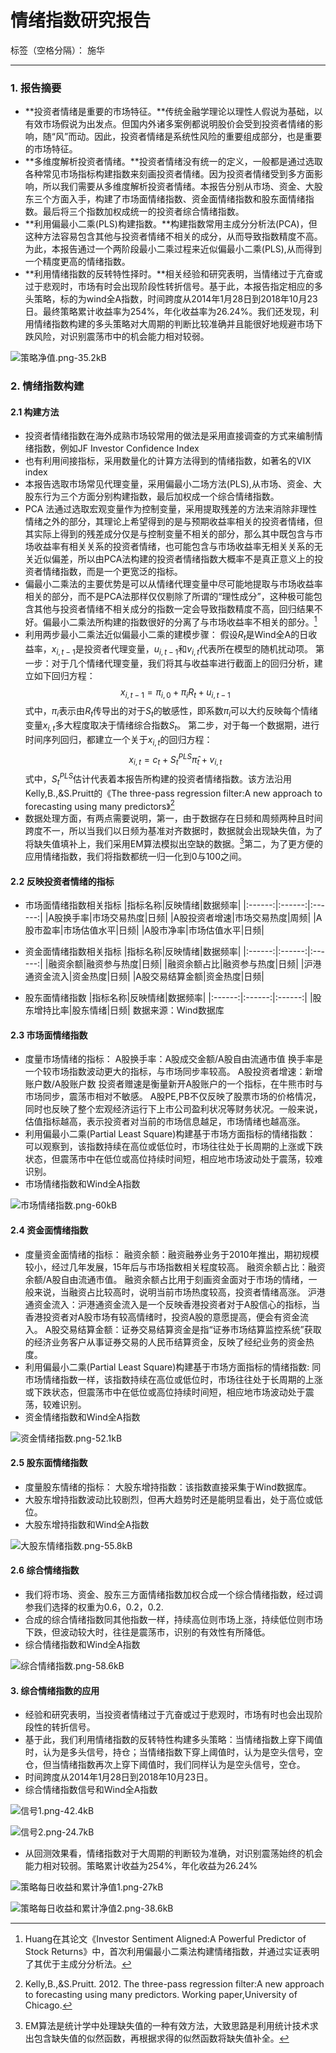 # 情绪指数研究报告

标签（空格分隔）： 施华

---

### **1. 报告摘要**
+ **投资者情绪是重要的市场特征。**传统金融学理论以理性人假说为基础，以有效市场假说为出发点。但国内外诸多案例都说明股价会受到投资者情绪的影响，随“风”而动。因此，投资者情绪是系统性风险的重要组成部分，也是重要的市场特征。
+ **多维度解析投资者情绪。**投资者情绪没有统一的定义，一般都是通过选取各种常见市场指标构建指数来刻画投资者情绪。因为投资者情绪受到多方面影响，所以我们需要从多维度解析投资者情绪。本报告分别从市场、资金、大股东三个方面入手，构建了市场面情绪指数、资金面情绪指数和股东面情绪指数。最后将三个指数加权成统一的投资者综合情绪指数。
+ **利用偏最小二乘(PLS)构建指数。**构建指数常用主成分分析法(PCA)，但这种方法容易包含其他与投资者情绪不相关的成分，从而导致指数精度不高。为此，本报告通过一个两阶段最小二乘过程来近似偏最小二乘(PLS),从而得到一个精度更高的情绪指数。
+ **利用情绪指数的反转特性择时。**相关经验和研究表明，当情绪过于亢奋或过于悲观时，市场有时会出现阶段性转折信号。基于此，本报告指定相应的多头策略，标的为wind全A指数，时间跨度从2014年1月28日到2018年10月23日。最终策略累计收益率为254%，年化收益率为26.24%。我们还发现，利用情绪指数构建的多头策略对大周期的判断比较准确并且能很好地规避市场下跌风险，对识别震荡市中的机会能力相对较弱。

![策略净值.png-35.2kB][1]

  
### **2. 情绪指数构建**
#### **2.1 构建方法**
+ 投资者情绪指数在海外成熟市场较常用的做法是采用直接调查的方式来编制情绪指数，例如JF Investor Confidence Index
+ 也有利用间接指标，采用数量化的计算方法得到的情绪指数，如著名的VIX index
+ 本报告选取市场常见代理变量，采用偏最小二场方法(PLS),从市场、资金、大股东行为三个方面分别构建指数，最后加权成一个综合情绪指数。
+ PCA 法通过选取宏观变量作为控制变量，采用提取残差的方法来消除非理性情绪之外的部分，其理论上希望得到的是与预期收益率相关的投资者情绪，但其实际上得到的残差成分仅是与控制变量不相关的部分，那么其中既包含与市场收益率有相关关系的投资者情绪，也可能包含与市场收益率无相关关系的无关近似偏差，所以由PCA法构建的投资者情绪指数大概率不是真正意义上的投资者情绪指数，而是一个更宽泛的指标。
+ 偏最小二乘法的主要优势是可以从情绪代理变量中尽可能地提取与市场收益率相关的部分，而不是PCA法那样仅仅剔除了所谓的“理性成分”，这种极可能包含其他与投资者情绪不相关成分的指数一定会导致指数精度不高，回归结果不好。偏最小二乘法所构建的指数很好的分离了与市场收益率不相关的部分。[^footnote]
+ 利用两步最小二乘法近似偏最小二乘的建模步骤：
  假设$R_{t}$是Wind全A的日收益率，$x_{i,t-1}$是投资者代理变量，$u_{i,t-1}$和$v_{i,t}$代表所在模型的随机扰动项。
第一步：对于几个情绪代理变量，我们将其与收益率进行截面上的回归分析，建立如下回归方程：$$x_{i,t-1}=\pi_{i,0}+\pi_{i}R_{t}+u_{i,t-1}$$式中，$\pi_{i}$表示由$R_{t}$传导出的对于$S_{t}$的敏感性，即系数$\pi_{i}$可以大约反映每个情绪变量$x_{i,t}$多大程度取决于情绪综合指数$S_{t}$。
第二步，对于每一个数据期，进行时间序列回归，都建立一个关于$x_{i,t}$的回归方程：$$x_{i,t}=c_{t}+S_{t}^{PLS}\hat\pi_{t}+v_{i,t}$$式中，$S_{t}^{PLS}$估计代表着本报告所构建的投资者情绪指数。该方法沿用Kelly,B.,&S.Pruitt的《The three-pass regression filter:A new approach to forecasting using many predictors》[^footnote2]
+ 数据处理方面，有两点需要说明，第一，由于数据存在日频和周频两种且时间跨度不一，所以当我们以日频为基准对齐数据时，数据就会出现缺失值，为了将缺失值填补上，我们采用EM算法模拟出空缺的数据。[^footnote3]第二，为了更方便的应用情绪指数，我们将指数都统一归一化到0与100之间。


#### **2.2 反映投资者情绪的指标**
+ 市场面情绪指数相关指标
|指标名称|反映情绪|数据频率|
|:------:|:------:|:------:|
|A股换手率|市场交易热度|日频|
|A股投资者增速|市场交易热度|周频|
|A股市盈率|市场估值水平|日频|
|A股市净率|市场估值水平|日频|


+ 资金面情绪指数相关指标
|指标名称|反映情绪|数据频率|
|:------:|:------:|:------:|
|融资余额|融资参与热度|日频|
|融资余额占比|融资参与热度|日频|
|沪港通资金流入|资金热度|日频|
|A股交易结算金额|资金热度|日频|


+ 股东面情绪指数
|指标名称|反映情绪|数据频率|
|:------:|:------:|:------:|
|股东增持比率|股东情绪|日频|
数据来源：Wind数据库




#### **2.3 市场面情绪指数**
+ 度量市场情绪的指标：
  A股换手率：A股成交金额/A股自由流通市值
  换手率是一个较市场指数波动更大的指标，与市场同步率较高。
  A股投资者增速：新增账户数/A股账户数
  投资者赠速是衡量新开A股账户的一个指标，在牛熊市时与市场同步，震荡市相对不敏感。
  A股PE,PB不仅反映了股票市场的价格情况，同时也反映了整个宏观经济运行下上市公司盈利状况等财务状况。一般来说，估值指标越高，表示投资者对当前的市场信息越足，市场情绪也越高涨。
+ 利用偏最小二乘(Partial Least Square)构建基于市场方面指标的情绪指数：
可以观察到，该指数持续在高位或低位时，市场往往处于长周期的上涨或下跌状态，但震荡市中在低位或高位持续时间短，相应地市场波动处于震荡，较难识别。
+ 市场情绪指数和Wind全A指数

![市场情绪指数.png-60kB][2]



#### **2.4 资金面情绪指数**
+ 度量资金面情绪的指标：
  融资余额：融资融券业务于2010年推出，期初规模较小，经过几年发展，15年后与市场指数相关程度较高。
  融资余额占比：融资余额/A股自由流通市值。
  融资余额占比用于刻画资金面对于市场的情绪，一般来说，当融资占比较高时，说明当前市场热度较高，投资者情绪高涨。
  沪港通资金流入：沪港通资金流入是一个反映香港投资者对于A股信心的指标，当香港投资者对A股市场有较高情绪时，投资A股的意愿提高，便会有资金流入。
  A股交易结算金额：证券交易结算资金是指“证券市场结算监控系统”获取的经济业务客户从事证券交易的人民币结算资金，反映了经纪业务的资金热度。
+ 利用偏最小二乘(Partial Least Square)构建基于市场方面指标的情绪指数:
同市场情绪指数一样，该指数持续在高位或低位时，市场往往处于长周期的上涨或下跌状态，但震荡市中在低位或高位持续时间短，相应地市场波动处于震荡，较难识别。
+ 资金情绪指数和Wind全A指数

![资金情绪指数.png-52.1kB][3]




#### **2.5 股东面情绪指数**
+ 度量股东情绪的指标：
  大股东增持指数：该指数直接采集于Wind数据库。
+ 大股东增持指数波动比较剧烈，但再大趋势时还是能明显看出，处于高位或低位。
+ 大股东增持指数和Wind全A指数

![大股东情绪指数.png-55.8kB][4]


#### **2.6 综合情绪指数**
+ 我们将市场、资金、股东三方面情绪指数加权合成一个综合情绪指数，经过调参我们选择的权重为0.6，0.2，0.2.
+ 合成的综合情绪指数同其他指数一样，持续高位则市场上涨，持续低位则市场下跌，但波动较大时，往往是震荡市，识别的有效性有所降低。
+ 综合情绪指数和Wind全A指数

![综合情绪指数.png-58.6kB][5]










#### **3. 综合情绪指数的应用**
+ 经验和研究表明，当投资者情绪过于亢奋或过于悲观时，市场有时也会出现阶段性的转折信号。
+ 基于此，我们利用情绪指数的反转特性构建多头策略：当情绪指数上穿下阈值时，认为是多头信号，持仓；当情绪指数下穿上阈值时，认为是空头信号，空仓，但当情绪指数再次上穿下阈值时，我们同样认为是空头信号，空仓。
+ 时间跨度从2014年1月28日到2018年10月23日。
+ 综合情绪指数信号和Wind全A指数

![信号1.png-42.4kB][6]

![信号2.png-24.7kB][7]






+ 从回测效果看，情绪指数对于大周期的判断较为准确，对识别震荡始终的机会能力相对较弱。策略累计收益为254%，年化收益为26.24%

![策略每日收益和累计净值1.png-27kB][8]

![策略每日收益和累计净值2.png-38.6kB][9]

















[^footnote]:Huang在其论文《Investor Sentiment Aligned:A Powerful Predictor of Stock Returns》中，首次利用偏最小二乘法构建情绪指数，并通过实证表明了其优于主成分分析法。

[^footnote2]:Kelly,B.,&S.Pruitt. 2012. The three-pass regression filter:A new approach to forecasting using many predictors. Working paper,University of Chicago.

[^footnote3]:EM算法是统计学中处理缺失值的一种有效方法，大致思路是利用统计技术求出包含缺失值的似然函数，再根据求得的似然函数将缺失值补全。


  [1]: http://static.zybuluo.com/tulip0216/bnmaluvu2jdszaeufamk6v5q/%E7%AD%96%E7%95%A5%E5%87%80%E5%80%BC.png
  [2]: http://static.zybuluo.com/tulip0216/n3godlb18hn03iofa0hzmx90/%E5%B8%82%E5%9C%BA%E6%83%85%E7%BB%AA%E6%8C%87%E6%95%B0.png
  [3]: http://static.zybuluo.com/tulip0216/cjtmjm54kxgz7a56m6qoahlx/%E8%B5%84%E9%87%91%E6%83%85%E7%BB%AA%E6%8C%87%E6%95%B0.png
  [4]: http://static.zybuluo.com/tulip0216/ddt65unswe6pc31vft3xlflp/%E5%A4%A7%E8%82%A1%E4%B8%9C%E6%83%85%E7%BB%AA%E6%8C%87%E6%95%B0.png
  [5]: http://static.zybuluo.com/tulip0216/mxl75e0qkwv2yfz0mz0tfez4/%E7%BB%BC%E5%90%88%E6%83%85%E7%BB%AA%E6%8C%87%E6%95%B0.png
  [6]: http://static.zybuluo.com/tulip0216/4jsazd0hgtl3gt00vqg5566m/%E4%BF%A1%E5%8F%B71.png
  [7]: http://static.zybuluo.com/tulip0216/oqw4i092jq6zfmwdvvc99q4f/%E4%BF%A1%E5%8F%B72.png
  [8]: http://static.zybuluo.com/tulip0216/t645fbvhsynb1ktsx1tpq2u2/%E7%AD%96%E7%95%A5%E6%AF%8F%E6%97%A5%E6%94%B6%E7%9B%8A%E5%92%8C%E7%B4%AF%E8%AE%A1%E5%87%80%E5%80%BC1.png
  [9]: http://static.zybuluo.com/tulip0216/9ld1cqq5a4bfnrvx4rak8jl9/%E7%AD%96%E7%95%A5%E6%AF%8F%E6%97%A5%E6%94%B6%E7%9B%8A%E5%92%8C%E7%B4%AF%E8%AE%A1%E5%87%80%E5%80%BC2.png